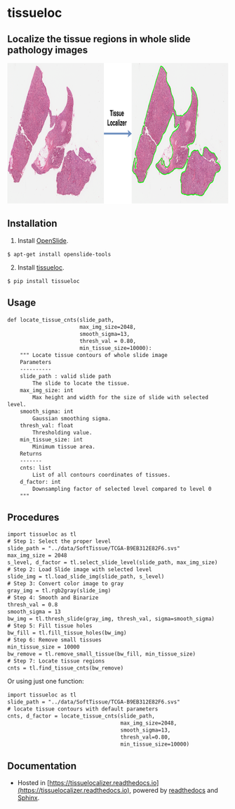 tissueloc
========
## Localize the tissue regions in whole slide pathology images

<img src="tissuelocDemo.png" width="800" height="320" alt="Banner">

## Installation
1. Install [OpenSlide](https://openslide.org/download/).
```
$ apt-get install openslide-tools
```
2. Install [tissueloc](https://pypi.org/project/tissueloc/).
```
$ pip install tissueloc
```

## Usage
```
def locate_tissue_cnts(slide_path,
                       max_img_size=2048,
                       smooth_sigma=13,
                       thresh_val = 0.80,
                       min_tissue_size=10000):
    """ Locate tissue contours of whole slide image
    Parameters
    ----------
    slide_path : valid slide path
        The slide to locate the tissue.
    max_img_size: int
        Max height and width for the size of slide with selected level.
    smooth_sigma: int
        Gaussian smoothing sigma.
    thresh_val: float
        Thresholding value.
    min_tissue_size: int
        Minimum tissue area.
    Returns
    -------
    cnts: list
        List of all contours coordinates of tissues.
    d_factor: int
        Downsampling factor of selected level compared to level 0
    """
```

## Procedures
```
import tissueloc as tl
# Step 1: Select the proper level
slide_path = "../data/SoftTissue/TCGA-B9EB312E82F6.svs"
max_img_size = 2048
s_level, d_factor = tl.select_slide_level(slide_path, max_img_size)
# Step 2: Load Slide image with selected level
slide_img = tl.load_slide_img(slide_path, s_level)
# Step 3: Convert color image to gray
gray_img = tl.rgb2gray(slide_img)
# Step 4: Smooth and Binarize
thresh_val = 0.8
smooth_sigma = 13
bw_img = tl.thresh_slide(gray_img, thresh_val, sigma=smooth_sigma)
# Step 5: Fill tissue holes
bw_fill = tl.fill_tissue_holes(bw_img)
# Step 6: Remove small tissues
min_tissue_size = 10000
bw_remove = tl.remove_small_tissue(bw_fill, min_tissue_size)
# Step 7: Locate tissue regions
cnts = tl.find_tissue_cnts(bw_remove)
```
Or using just one function:
```
import tissueloc as tl
slide_path = "../data/SoftTissue/TCGA-B9EB312E82F6.svs"
# locate tissue contours with default parameters
cnts, d_factor = locate_tissue_cnts(slide_path,
                                    max_img_size=2048,
                                    smooth_sigma=13,
                                    thresh_val=0.80,
                                    min_tissue_size=10000)
```

## Documentation
* Hosted in [https://tissuelocalizer.readthedocs.io](https://tissuelocalizer.readthedocs.io), powered by [readthedocs](https://readthedocs.org) and [Sphinx](http://www.sphinx-doc.org).
